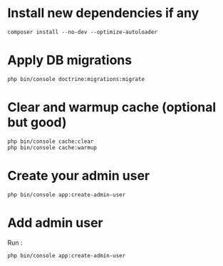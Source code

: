 # Install new dependencies if any

    composer install --no-dev --optimize-autoloader

# Apply DB migrations

    php bin/console doctrine:migrations:migrate

# Clear and warmup cache (optional but good)

    php bin/console cache:clear
    php bin/console cache:warmup

# Create your admin user

    php bin/console app:create-admin-user


# Add admin user

Run :

    php bin/console app:create-admin-user
